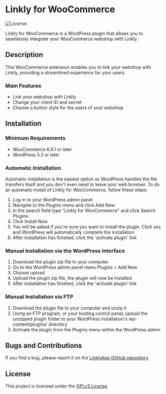 # Linkly for WooCommerce

![License](https://img.shields.io/badge/License-GPLv3-blue.svg)

Linkly for WooCommerce is a WordPress plugin that allows you to seamlessly integrate your WooCommerce webshop with Linkly.

## Description

This WooCommerce extension enables you to link your webshop with Linkly, providing a streamlined experience for your users.

### Main Features

- Link your webshop with Linkly
- Change your client ID and secret
- Choose a button style for the users of your webshop

## Installation

### Minimum Requirements

- WooCommerce 6.9.1 or later
- WordPress 5.3 or later

### Automatic Installation

Automatic installation is the easiest option as WordPress handles the file transfers itself and you don't even need to leave your web browser. To do an automatic install of Linkly for WooCommerce, follow these steps:

1. Log in to your WordPress admin panel
2. Navigate to the Plugins menu and click Add New
3. In the search field type "Linkly for WooCommerce" and click Search Plugins
4. Click Install Now
5. You will be asked if you're sure you want to install the plugin. Click yes and WordPress will automatically complete the installation
6. After installation has finished, click the 'activate plugin' link

### Manual Installation via the WordPress Interface

1. Download the plugin zip file to your computer
2. Go to the WordPress admin panel menu Plugins > Add New
3. Choose upload
4. Upload the plugin zip file, the plugin will now be installed
5. After installation has finished, click the 'activate plugin' link

### Manual Installation via FTP

1. Download the plugin file to your computer and unzip it
2. Using an FTP program, or your hosting control panel, upload the unzipped plugin folder to your WordPress installation's wp-content/plugins/ directory
3. Activate the plugin from the Plugins menu within the WordPress admin

## Bugs and Contributions

If you find a bug, please report it on the [LinklyApp GitHub repository](https://github.com/LinklyApp/LinklyForWoocommerce/issues?utm_medium=referral&utm_source=wordpress.org&utm_campaign=wp_org_repo_listing).

## License

This project is licensed under the [GPLv3 License](https://www.gnu.org/licenses/gpl-3.0.txt)